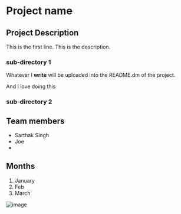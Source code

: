 # Project name

## Project Description

This is the first line. This is the description.

### sub-directory 1

Whatever I **write** will be uploaded 
into the README.dm of the project. 

And I love doing this

### sub-directory 2

## Team members

- Sarthak Singh
- Joe
- 

## Months

1. January
2. Feb
3. March

![image](./images/image1.png)
